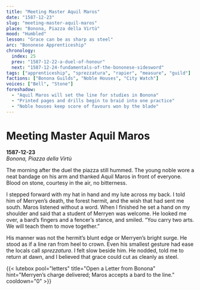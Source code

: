 ```yaml
---
title: "Meeting Master Aquil Maros"
date: "1587-12-23"
slug: "meeting-master-aquil-maros"
place: "Bonona, Piazza della Virtù"
mood: "Humbled"
lesson: "Grace can be as sharp as steel"
arc: "Bononese Apprenticeship"
chronology:
  index: 25
  prev: "1587-12-22-a-duel-of-honour"
  next: "1587-12-24-fundamentals-of-the-bononese-sidesword"
tags: ["apprenticeship", "sprezzatura", "rapier", "measure", "guild"]
factions: ["Bonona Guilds", "Noble Houses", "City Watch"]
voices: ["Bell", "Stone"]
foreshadow:
  - "Aquil Maros will set the line for studies in Bonona"
  - "Printed pages and drills begin to braid into one practice"
  - "Noble houses keep score of favours won by the blade"
---
```


# Meeting Master Aquil Maros  
**1587-12-23**  
*Bonona, Piazza della Virtù*

The morning after the duel the piazza still hummed. The young noble wore a neat bandage on his arm and thanked Aquil Maros in front of everyone. Blood on stone, courtesy in the air, no bitterness.

I stepped forward with my hat in hand and my lute across my back. I told him of Merryen’s death, the forest hermit, and the wish that had sent me south. Maros listened without a word. When I finished he set a hand on my shoulder and said that a student of Merryen was welcome. He looked me over, a bard’s fingers and a fencer’s stance, and smiled. “You carry two arts. We will teach them to move together.”

His manner was not the hermit’s blunt edge or Merryen’s bright surge. He stood as if a line ran from heel to crown. Even his smallest gesture had ease the locals call *sprezzatura*. I felt slow beside him. He nodded, told me to return at dawn, and I believed that grace could cut as cleanly as steel.

{{< lutebox pool="letters" title="Open a Letter from Bonona" hint="Merryen’s charge delivered; Maros accepts a bard to the line." cooldown="0" >}}
